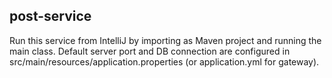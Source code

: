 post-service
--------
Run this service from IntelliJ by importing as Maven project and running the main class.
Default server port and DB connection are configured in src/main/resources/application.properties (or application.yml for gateway).
